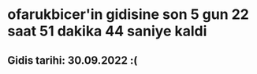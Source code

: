 # ofarukbicer'in gidisine son 5 gun 22 saat 51 dakika 44 saniye kaldi

## Gidis tarihi: 30.09.2022 :(